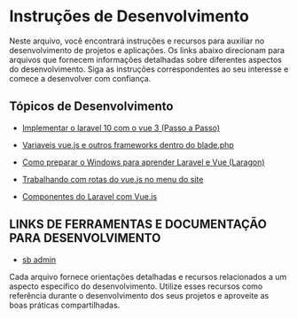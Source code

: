 # Instruções de Desenvolvimento
<!--
<div align="center">
  
[Home](https://github.com/marceloteck/LaravelVue/edit/main/README.md)  | [Sobre](#sobre) | [Projetos](#projetos) | [Contato](#contato) | [Portfólio](#portfolio) 
</div>
-->


Neste arquivo, você encontrará instruções e recursos para auxiliar no desenvolvimento de projetos e aplicações. Os links abaixo direcionam para arquivos que fornecem informações detalhadas sobre diferentes aspectos do desenvolvimento. Siga as instruções correspondentes ao seu interesse e comece a desenvolver com confiança.

## Tópicos de Desenvolvimento

- [Implementar o laravel 10 com o vue 3 (Passo a Passo)](https://github.com/marceloteck/Instalar-Laravel10-e-Vue3-Passo-a-Passo)
- [Variaveis vue.js e outros frameworks dentro do blade.php](https://github.com/marceloteck/LaravelVue/blob/main/C%C3%B3digos%20R%C3%A1pidos.md)

- [Como preparar o Windows para aprender Laravel e Vue (Laragon)](https://github.com/marceloteck/LaravelVue/blob/main/Como-preparar-o-Windows-para-aprender-Laravel-e-Vue.md)
  
- [Trabalhando com rotas do vue.js no menu do site](https://github.com/marceloteck/LaravelVue/blob/main/Menu%20e%20rotas%20no%20vue.js.md)

- [Componentes do Laravel com Vue.js](https://github.com/marceloteck/components.LaravelVue)


## LINKS DE FERRAMENTAS E DOCUMENTAÇÃO PARA DESENVOLVIMENTO

- [sb admin](https://docs.startbootstrap.com/sb-admin-pro/quickstart)




<!--

- [Configuração do Ambiente de Desenvolvimento](configuracao-ambiente.md)
- [Guia de Boas Práticas de Código](boas-praticas-codigo.md)
- [Testes Automatizados](testes-automatizados.md)
- [Gerenciamento de Dependências](gerenciamento-dependencias.md)
- [Padrões de Projeto](padroes-projeto.md)
-->

Cada arquivo fornece orientações detalhadas e recursos relacionados a um aspecto específico do desenvolvimento. Utilize esses recursos como referência durante o desenvolvimento dos seus projetos e aproveite as boas práticas compartilhadas.
